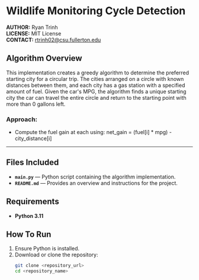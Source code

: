 # Wildlife Monitoring Cycle Detection  

**AUTHOR:** Ryan Trinh  
**LICENSE:** MIT License  
**CONTACT:** rtrinh02@csu.fullerton.edu  

## Algorithm Overview  
This implementation creates a greedy algorithm to determine the preferred starting city for a circular trip. The cities arranged on a circle with known distances between them, and each city has a gas station with a specified amount of fuel. Given the car's MPG, the algorithm finds a unique starting city the car can travel the entire circle and return to the starting point with more than 0 gallons left. 


### Approach:
- Compute the fuel gain at each using: net_gain = (fuel[i] * mpg) - city_distance[i]

---

## Files Included  
- **`main.py`** — Python script containing the algorithm implementation.  
- **`README.md`** — Provides an overview and instructions for the project.  

## Requirements  
- **Python 3.11**  

## How To Run  
1. Ensure Python is installed.  
2. Download or clone the repository:  
   ```bash
   git clone <repository_url>
   cd <repository_name>
